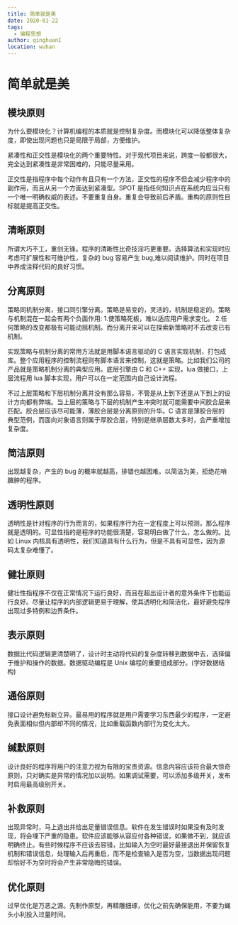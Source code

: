 ```yaml
---
title: 简单就是美
date: 2020-01-22
tags:
  - 编程思想
author: qinghuanI
location: wuhan
---
```


# 简单就是美

## 模块原则

为什么要模块化？计算机编程的本质就是控制复杂度。而模块化可以降低整体复杂度，即使出现问题也只是局限于局部，方便维护。

紧凑性和正交性是模块化的两个重要特性。对于现代项目来说，跨度一般都很大，完全达到紧凑性是非常困难的，只能尽量采用。

正交性是指程序中每个动作有且只有一个方法，正交性的程序不但会减少程序中的副作用，而且从另一个方面达到紧凑型。SPOT 是指任何知识点在系统内应当只有一个唯一明确权威的表述。不要重复自身。重复会导致前后矛盾。重构的原则性目标就是提高正交性。

## 清晰原则

所谓大巧不工，重剑无锋。程序的清晰性比奇技淫巧更重要。选择算法和实现时应考虑可扩展性和可维护性，复杂的 bug 容易产生 bug,难以阅读维护。同时在项目中养成注释代码的良好习惯。

## 分离原则

策略同机制分离，接口同引擎分离。策略是易变的，灵活的，机制是稳定的。策略与机制混在一起会有两个负面作用: 1.使策略死板，难以适应用户需求变化。 2.任何策略的改变都极有可能动摇机制。而分离开来可以在探索新策略时不去改变已有机制。

实现策略与机制分离的常用方法就是用脚本语言驱动的 C 语言实现机制，打包成库。整个应用程序的控制流程则有脚本语言来控制，这就是策略。比如我们公司的产品就是策略机制分离的典型应用。底层引擎由 C 和 C++ 实现，lua 做接口，上层流程用 lua 脚本实现，用户可以在一定范围内自己设计流程。

不过上层策略和下层机制分离并没有那么容易，不管是从上到下还是从下到上的设计方向都有弊端。当上层的策略与下层的机制产生冲突时就可能需要中间胶合层来匹配。胶合层应该尽可能薄，薄胶合层是分离原则的升华。C 语言是薄胶合层的典型范例，而面向对象语言则属于厚胶合层，特别是继承层数太多时，会严重增加复杂度。

## 简洁原则

出现越复杂，产生的 bug 的概率就越高，排错也越困难。以简洁为美，拒绝花哨臃肿的程序。

## 透明性原则

透明性是针对程序的行为而言的，如果程序行为在一定程度上可以预测，那么程序就是透明的。可显性指的是程序的功能很清楚，容易明白做了什么，怎么做的。比如 Linux 内核具有透明性，我们知道具有什么行为，但是不具有可显性，因为源码太复杂难懂了。

## 健壮原则

健壮性指程序不仅在正常情况下运行良好，而且在超出设计者的意外条件下也能运行良好。尽量让程序的内部逻辑更易于理解，使其透明化和简洁化，最好避免程序出现过多特例和边界条件。

## 表示原则

数据比代码逻辑更清楚明了，设计时主动将代码的复杂度转移到数据中去，选择偏于维护和操作的数据。数据驱动编程是 Unix 编程的重要组成部分。(学好数据结构)

## 通俗原则

接口设计避免标新立异。最易用的程序就是用户需要学习东西最少的程序，一定避免表面相似但内部却不同的情况，比如重载函数内部行为变化太大。

## 缄默原则

设计良好的程序将用户的注意力视为有限的宝贵资源。信息内容应该符合最大惊奇原则，只对确实是异常的情况加以说明。如果调试需要，可以添加多级开关，发布时启用最高级别开关。

## 补救原则

出现异常时，马上退出并给出足量错误信息。软件在发生错误时如果没有及时发现，将会埋下严重的隐患。软件应该能够从容应付各种错误，如果做不到，就应该明确终止。有些时候程序不应该去容错，比如输入为空时最好最接退出并保留恢复机制和错误信息，处理输入后再重启，而不是检查输入是否为空，当数据出现问题却恰好不为空时将会产生非常隐晦的错误。

## 优化原则

过早优化是万恶之源。先制作原型，再精雕细琢，优化之前先确保能用，不要为蝇头小利投入过量时间。
